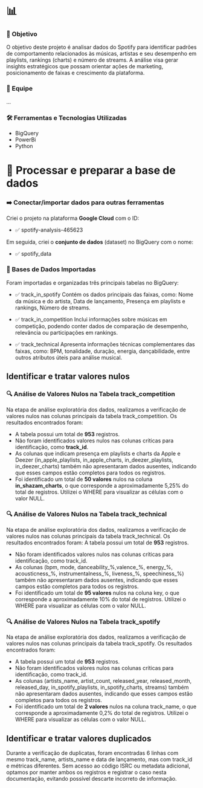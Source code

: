 # 📊 

### 🎯 Objetivo
O objetivo deste projeto é analisar dados do Spotify para identificar padrões de comportamento relacionados às músicas, artistas e seu desempenho em playlists, rankings (charts) e número de streams. A análise visa gerar insights estratégicos que possam orientar ações de marketing, posicionamento de faixas e crescimento da plataforma.

### 👥 Equipe
...

### 🛠️ Ferramentas e Tecnologias Utilizadas
- BigQuery
- PowerBi
- Python

# 🔧 Processar e preparar a base de dados

### ➡️ Conectar/importar dados para outras ferramentas

Criei o projeto na plataforma **Google Cloud** com o ID:

- ✅ spotify-analysis-465623

Em seguida, criei o **conjunto de dados** (dataset) no BigQuery com o nome:

- ✅ spotify_data

### 📂 Bases de Dados Importadas
Foram importadas e organizadas três principais tabelas no BigQuery:

- ✅ track_in_spotify
Contém os dados principais das faixas, como: Nome da música e do artista, Data de lançamento, Presença em playlists e rankings, Número de streams.

- ✅ track_in_competition
Inclui informações sobre músicas em competição, podendo conter dados de comparação de desempenho, relevância ou participações em rankings.

- ✅ track_technical
Apresenta informações técnicas complementares das faixas, como: BPM, tonalidade, duração, energia, dançabilidade, entre outros atributos úteis para análise musical.

## Identificar e tratar valores nulos

### 🔍 Análise de Valores Nulos na Tabela track_competition
Na etapa de análise exploratória dos dados, realizamos a verificação de valores nulos nas colunas principais da tabela track_competition. Os resultados encontrados foram:
- A tabela possui um total de **953** registros.
- Não foram identificados valores nulos nas colunas críticas para identificação, como **track_id**.
- As colunas que indicam presença em playlists e charts da Apple e Deezer (in_apple_playlists, in_apple_charts, in_deezer_playlists, in_deezer_charts) também não apresentaram dados ausentes, indicando que esses campos estão completos para todos os registros.
- Foi identificado um total de **50 valores** nulos na coluna **in_shazam_charts**, o que corresponde a aproximadamente 5,25% do total de registros. Utilizei o WHERE para visualizar as células com o valor NULL.

### 🔍 Análise de Valores Nulos na Tabela track_technical
Na etapa de análise exploratória dos dados, realizamos a verificação de valores nulos nas colunas principais da tabela track_technical. Os resultados encontrados foram:
A tabela possui um total de **953** registros.
- Não foram identificados valores nulos nas colunas críticas para identificação, como track_id.
- As colunas (bpm, mode, danceability_%,valence_%, energy_%, acousticness_%, instrumentalness_%, liveness_%, speechiness_%) também não apresentaram dados ausentes, indicando que esses campos estão completos para todos os registros.
- Foi identificado um total de **95 valores** nulos na coluna key, o que corresponde a aproximadamente 10% do total de registros. Utilizei o WHERE para visualizar as células com o valor NULL.

### 🔍 Análise de Valores Nulos na Tabela track_spotify
Na etapa de análise exploratória dos dados, realizamos a verificação de valores nulos nas colunas principais da tabela track_spotify. Os resultados encontrados foram:
- A tabela possui um total de **953** registros.
- Não foram identificados valores nulos nas colunas críticas para identificação, como track_id.
- As colunas (artists_name, artist_count, released_year, released_month, released_day, in_spotify_playlists, in_spotify_charts, streams) também não apresentaram dados ausentes, indicando que esses campos estão completos para todos os registros.
- Foi identificado um total de **2 valores** nulos na coluna track_name, o que corresponde a aproximadamente 0,2% do total de registros.  Utilizei o WHERE para visualizar as células com o valor NULL.

## Identificar e tratar valores duplicados

Durante a verificação de duplicatas, foram encontradas 6 linhas com mesmo track_name, artists_name e data de lançamento, mas com track_id e métricas diferentes. Sem acesso ao código ISRC ou metadata adicional, optamos por manter ambos os registros e registrar o caso nesta documentação, evitando possível descarte incorreto de informação.